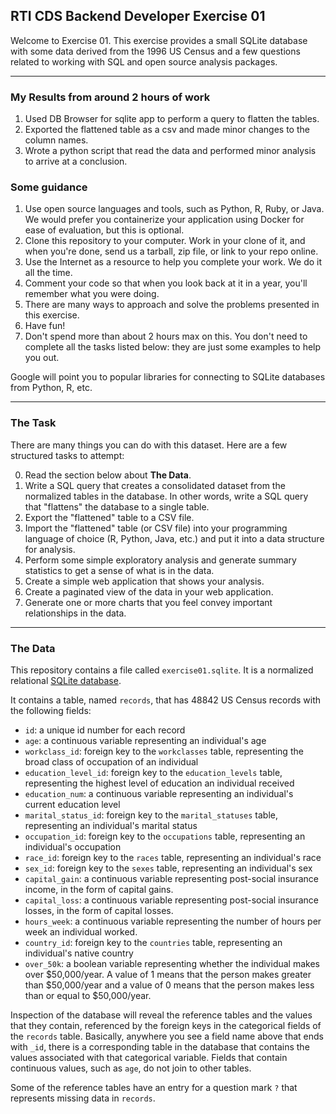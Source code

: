 ## RTI CDS Backend Developer Exercise 01

Welcome to Exercise 01. This exercise provides a small SQLite database with some data derived from the 1996 US Census and a few questions related to working with SQL and open source analysis packages.

----

### My Results from around 2 hours of work

1. Used DB Browser for sqlite app to perform a query to flatten the tables.
2. Exported the flattened table as a csv and made minor changes to the column names.
3. Wrote a python script that read the data and performed minor analysis to arrive at a conclusion.


### Some guidance

1. Use open source languages and tools, such as Python, R, Ruby, or Java.  We would prefer you containerize your application using Docker for ease of evaluation, but this is optional.
2. Clone this repository to your computer. Work in your clone of it, and when you're done, send us a tarball, zip file, or link to your repo online.
3. Use the Internet as a resource to help you complete your work. We do it all the time.
4. Comment your code so that when you look back at it in a year, you'll remember what you were doing.
5. There are many ways to approach and solve the problems presented in this exercise.
6. Have fun!
7. Don't spend more than about 2 hours max on this. You don't need to complete all the tasks listed below: they are just some examples to help you out.

Google will point you to popular libraries for connecting to SQLite databases from Python, R, etc.

----

### The Task

There are many things you can do with this dataset. Here are a few structured tasks to attempt:

0. Read the section below about **The Data**.
1. Write a SQL query that creates a consolidated dataset from the normalized tables in the database. In other words, write a SQL query that "flattens" the database to a single table.
2. Export the "flattened" table to a CSV file.
3. Import the "flattened" table (or CSV file) into your programming language of choice (R, Python, Java, etc.) and put it into a data structure for analysis.
4. Perform some simple exploratory analysis and generate summary statistics to get a sense of what is in the data.
5. Create a simple web application that shows your analysis.
6. Create a paginated view of the data in your web application.
7. Generate one or more charts that you feel convey important relationships in the data.

----

### The Data

This repository contains a file called `exercise01.sqlite`. It is a normalized relational [SQLite database](http://www.sqlite.org). 

It contains a table, named `records`, that has 48842 US Census records with the following fields:

- `id`: a unique id number for each record
- `age`: a continuous variable representing an individual's age
- `workclass_id`: foreign key to the `workclasses` table, representing the broad class of occupation of an individual
- `education_level_id`: foreign key to the `education_levels` table, representing the highest level of education an individual received
- `education_num`: a continuous variable representing an individual's current education level
- `marital_status_id`: foreign key to the `marital_statuses` table, representing an individual's marital status
- `occupation_id`: foreign key to the `occupations` table, representing an individual's occupation
- `race_id`: foreign key to the `races` table, representing an individual's race
- `sex_id`: foreign key to the `sexes` table, representing an individual's sex
- `capital_gain`: a continuous variable representing post-social insurance income, in the form of capital gains.
- `capital_loss`: a continuous variable representing post-social insurance losses, in the form of capital losses.
- `hours_week`: a continuous variable representing the number of hours per week an individual worked.
- `country_id`: foreign key to the `countries` table, representing an individual's native country
- `over_50k`: a boolean variable representing whether the individual makes over $50,000/year. A value of 1 means that the person makes greater than $50,000/year and a value of 0 means that the person makes less than or equal to $50,000/year.

Inspection of the database will reveal the reference tables and the values that they contain, referenced by the foreign keys in the categorical fields of the `records` table. Basically, anywhere you see a field name above that ends with `_id`, there is a corresponding table in the database that contains the values associated with that categorical variable. Fields that contain continuous values, such as `age`, do not join to other tables.

Some of the reference tables have an entry for a question mark `?` that represents missing data in `records`.
